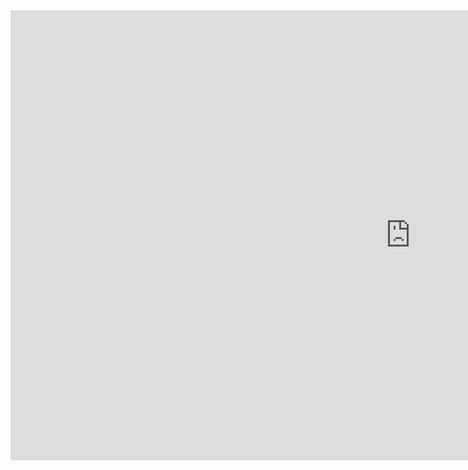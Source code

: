 <iframe width="1280" height="720" src="https://www.youtube.com/embed/9GDX-IyZ_C8" title="Operating System Basics" frameborder="0" allow="accelerometer; autoplay; clipboard-write; encrypted-media; gyroscope; picture-in-picture; web-share" allowfullscreen></iframe>

